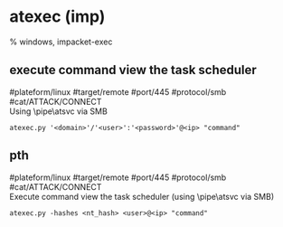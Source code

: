 # atexec (imp)

%  windows, impacket-exec

## execute command view the task scheduler 
#plateform/linux #target/remote #port/445 #protocol/smb #cat/ATTACK/CONNECT  
Using \pipe\atsvc via SMB

```
atexec.py '<domain>'/'<user>':'<password>'@<ip> "command"
```

## pth
#plateform/linux #target/remote #port/445 #protocol/smb #cat/ATTACK/CONNECT  
Execute command view the task scheduler (using \pipe\atsvc via SMB)

```
atexec.py -hashes <nt_hash> <user>@<ip> "command"
```
